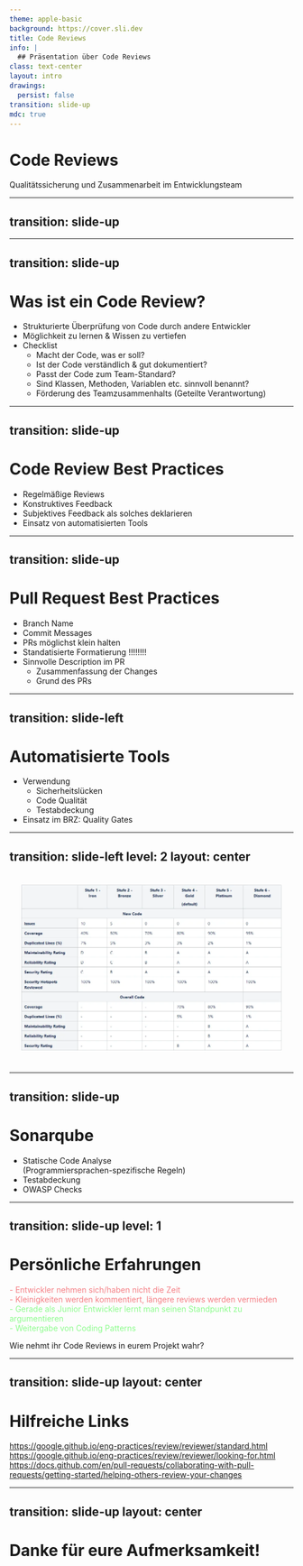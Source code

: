 ```yaml
---
theme: apple-basic
background: https://cover.sli.dev
title: Code Reviews
info: |
  ## Präsentation über Code Reviews
class: text-center
layout: intro
drawings:
  persist: false
transition: slide-up
mdc: true
---
```


# Code Reviews

Qualitätssicherung und Zusammenarbeit im Entwicklungsteam

<div class="abs-br m-6 text-xl">
  <a href="https://github.com/philippcou/code-review-presentation" target="_blank" class="slidev-icon-btn">
    <carbon:logo-github />
  </a>
</div>

---
transition: slide-up
---
<Toc />


---
transition: slide-up
---
# Was ist ein Code Review?

- Strukturierte Überprüfung von Code durch andere Entwickler
- Möglichkeit zu lernen & Wissen zu vertiefen
- Checklist
  - Macht der Code, was er soll?
  - Ist der Code verständlich & gut dokumentiert?
  - Passt der Code zum Team-Standard?
  - Sind Klassen, Methoden, Variablen etc. sinnvoll benannt?
  - Förderung des Teamzusammenhalts (Geteilte Verantwortung)

<!--

-->

---
transition: slide-up
---

# Code Review Best Practices

- Regelmäßige Reviews
- Konstruktives Feedback
- Subjektives Feedback als solches deklarieren
- Einsatz von automatisierten Tools

<!--
Üblicherweise bei jedem PR

Feedback positiv gestalten, verbesserungsvorschläge mitgeben

Subjektives Feedback "Nitpicks" als solche definieren

Einsatz von automatisierten tools als vorarbeit
-->

---
transition: slide-up
---

# Pull Request Best Practices

- Branch Name
- Commit Messages
- PRs möglichst klein halten
- Standatisierte Formatierung !!!!!!!!
- Sinnvolle Description im PR
  - Zusammenfassung der Changes
  - Grund des PRs

<!--
Branch Name und Commit Messages mit einem Ticket verlinkt, oder sehr aussagekräftiger Titel

Description vom Pull Request
-->


---
transition: slide-left
---

# Automatisierte Tools

- Verwendung
  - Sicherheitslücken
  - Code Qualität
  - Testabdeckung
- Einsatz im BRZ: Quality Gates

<!--
Vorteile: Erzeugen ein Minimum an Code Qualität, Entlastung der Entwickler, Kleinigkeiten werden of abgefangen, die häufigsten Sicherheitslücken werden erkannt
Nachteile: Verlängerung des Build Prozesses, Entwickler können sich genervt fühlen 
-->

---
transition: slide-left
level: 2
layout: center
---

<div style="padding: 20px;">
  <img src="./resources/qg.png" alt="Your Image" />
</div>

---
transition: slide-up
---

# Sonarqube

- Statische Code Analyse <br>(Programmiersprachen-spezifische Regeln)
- Testabdeckung
- OWASP Checks



---
transition: slide-up
level: 1
---

# Persönliche Erfahrungen

<v-clicks>
 <span style="color: #f57f85;">- Entwickler nehmen sich/haben nicht die Zeit</span>
 <br>
 <span style="color: #f57f85;">- Kleinigkeiten werden kommentiert, längere reviews werden vermieden</span>
  <br>
 <span style="color: #8dfc8d;">- Gerade als Junior Entwickler lernt man seinen Standpunkt zu argumentieren</span>
  <br>
 <span style="color: #8dfc8d;">- Weitergabe von Coding Patterns</span>
  <br>
  <p>Wie nehmt ihr Code Reviews in eurem Projekt wahr?</p>
</v-clicks>

<!--
Ausbau von Soft skills, förderung von kommunikation im Team
-->

---
transition: slide-up
layout: center
---

# Hilfreiche Links

https://google.github.io/eng-practices/review/reviewer/standard.html
<br>
https://google.github.io/eng-practices/review/reviewer/looking-for.html
<br>
https://docs.github.com/en/pull-requests/collaborating-with-pull-requests/getting-started/helping-others-review-your-changes


---
transition: slide-up
layout: center
---
# Danke für eure Aufmerksamkeit!